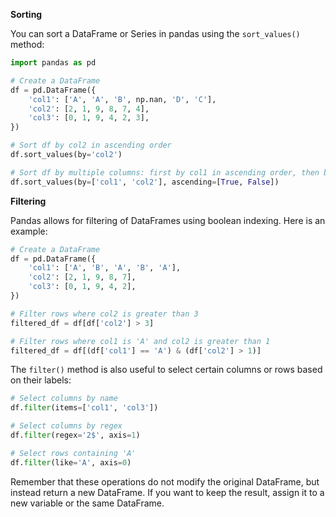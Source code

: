 **Sorting**

You can sort a DataFrame or Series in pandas using the `sort_values()` method:

```python
import pandas as pd

# Create a DataFrame
df = pd.DataFrame({
    'col1': ['A', 'A', 'B', np.nan, 'D', 'C'],
    'col2': [2, 1, 9, 8, 7, 4],
    'col3': [0, 1, 9, 4, 2, 3],
})

# Sort df by col2 in ascending order
df.sort_values(by='col2') 

# Sort df by multiple columns: first by col1 in ascending order, then by col2 in descending order
df.sort_values(by=['col1', 'col2'], ascending=[True, False]) 
```

**Filtering**

Pandas allows for filtering of DataFrames using boolean indexing. Here is an example:

```python
# Create a DataFrame
df = pd.DataFrame({
    'col1': ['A', 'B', 'A', 'B', 'A'],
    'col2': [2, 1, 9, 8, 7],
    'col3': [0, 1, 9, 4, 2],
})

# Filter rows where col2 is greater than 3
filtered_df = df[df['col2'] > 3] 

# Filter rows where col1 is 'A' and col2 is greater than 1
filtered_df = df[(df['col1'] == 'A') & (df['col2'] > 1)] 
```

The `filter()` method is also useful to select certain columns or rows based on their labels:

```python
# Select columns by name
df.filter(items=['col1', 'col3'])

# Select columns by regex
df.filter(regex='2$', axis=1)

# Select rows containing 'A'
df.filter(like='A', axis=0)
```

Remember that these operations do not modify the original DataFrame, but instead return a new DataFrame. If you want to keep the result, assign it to a new variable or the same DataFrame.